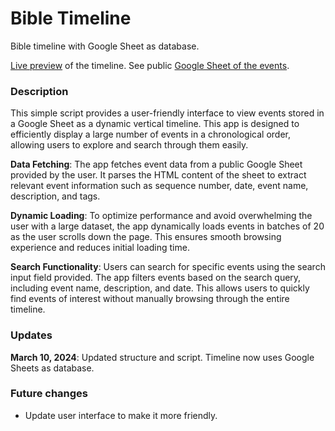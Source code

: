 # Bible Timeline
Bible timeline with Google Sheet as database.

[Live preview](https://samuelabyan.github.io/bible-timeline/) of the timeline. See public [Google Sheet of the events](https://docs.google.com/spreadsheets/d/e/2PACX-1vSxPSGsbzCKZ94OqW-YqdDkgVHHQFHqqqIthVMwkhlYaVqUL1CMMg9JapgIqUmx8hP6F9HvLHItW59Y/pubhtml).

### Description
This simple script provides a user-friendly interface to view events stored in a Google Sheet as a dynamic vertical timeline. This app is designed to efficiently display a large number of events in a chronological order, allowing users to explore and search through them easily.

**Data Fetching**: The app fetches event data from a public Google Sheet provided by the user. It parses the HTML content of the sheet to extract relevant event information such as sequence number, date, event name, description, and tags.

**Dynamic Loading**: To optimize performance and avoid overwhelming the user with a large dataset, the app dynamically loads events in batches of 20 as the user scrolls down the page. This ensures smooth browsing experience and reduces initial loading time.

**Search Functionality**: Users can search for specific events using the search input field provided. The app filters events based on the search query, including event name, description, and date. This allows users to quickly find events of interest without manually browsing through the entire timeline.

### Updates
**March 10, 2024**: Updated structure and script. Timeline now uses Google Sheets as database.

### Future changes
- Update user interface to make it more friendly.
